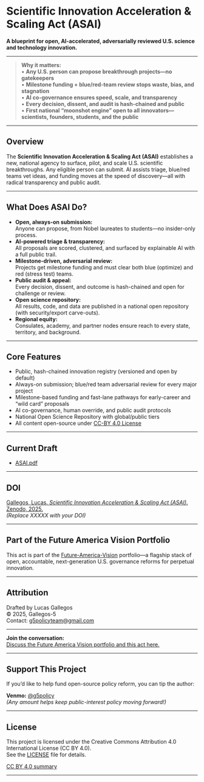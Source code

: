 # Scientific Innovation Acceleration & Scaling Act (ASAI)

**A blueprint for open, AI-accelerated, adversarially reviewed U.S. science and technology innovation.**

---
> **Why it matters:**  
> • **Any U.S. person can propose breakthrough projects—no gatekeepers**  
> • **Milestone funding + blue/red-team review stops waste, bias, and stagnation**  
> • **AI co-governance ensures speed, scale, and transparency**  
> • **Every decision, dissent, and audit is hash-chained and public**  
> • **First national “moonshot engine” open to all innovators—scientists, founders, students, and the public**
---

## Overview

The **Scientific Innovation Acceleration & Scaling Act (ASAI)** establishes a new, national agency to surface, pilot, and scale U.S. scientific breakthroughs. Any eligible person can submit. AI assists triage, blue/red teams vet ideas, and funding moves at the speed of discovery—all with radical transparency and public audit.

---

## What Does ASAI Do?

- **Open, always-on submission:**  
  Anyone can propose, from Nobel laureates to students—no insider-only process.
- **AI-powered triage & transparency:**  
  All proposals are scored, clustered, and surfaced by explainable AI with a full public trail.
- **Milestone-driven, adversarial review:**  
  Projects get milestone funding and must clear both blue (optimize) and red (stress test) teams.
- **Public audit & appeal:**  
  Every decision, dissent, and outcome is hash-chained and open for challenge or review.
- **Open science repository:**  
  All results, code, and data are published in a national open repository (with security/export carve-outs).
- **Regional equity:**  
  Consulates, academy, and partner nodes ensure reach to every state, territory, and background.

---

## Core Features

- Public, hash-chained innovation registry (versioned and open by default)
- Always-on submission; blue/red team adversarial review for every major project
- Milestone-based funding and fast-lane pathways for early-career and “wild card” proposals
- AI co-governance, human override, and public audit protocols
- National Open Science Repository with global/public tiers
- All content open-source under [CC-BY 4.0 License](./LICENSE)

---

## Current Draft

- [ASAI.pdf](./ASAI.pdf)

---

## DOI

[Gallegos, Lucas. *Scientific Innovation Acceleration & Scaling Act (ASAI)*. Zenodo, 2025.](https://doi.org/10.5281/zenodo.XXXXX)  
*(Replace XXXXX with your DOI)*

****

## Part of the Future America Vision Portfolio

This act is part of the [Future-America-Vision](https://github.com/Gallegos-5/Future-America-Vision) portfolio—a flagship stack of open, accountable, next-generation U.S. governance reforms for perpetual innovation.

---

## Attribution

Drafted by Lucas Gallegos  
© 2025, Gallegos-5  
Contact: g5policyteam@gmail.com

---

**Join the conversation:**  
[Discuss the Future America Vision portfolio and this act here.](https://github.com/Gallegos-5/G5-Portfolio/discussions)

---

## Support This Project

If you’d like to help fund open-source policy reform, you can tip the author:

**Venmo:** [@g5policy](https://venmo.com/g5policy)  
*(Any amount helps keep public-interest policy moving forward!)*

---

## License

This project is licensed under the Creative Commons Attribution 4.0 International License (CC BY 4.0).  
See the [LICENSE](./LICENSE) file for details.

[CC BY 4.0 summary](https://creativecommons.org/licenses/by/4.0/)

---
